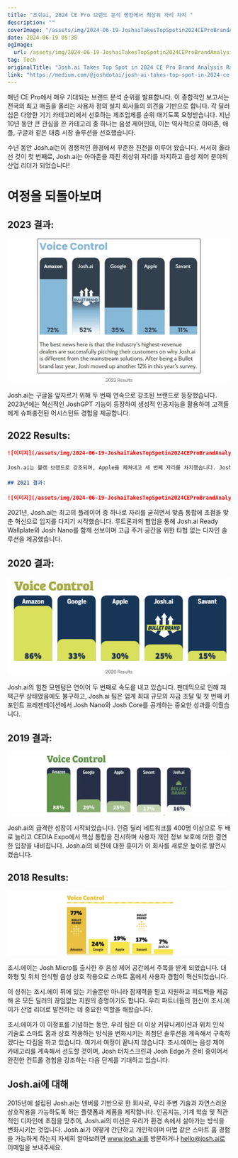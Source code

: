 ```yaml
---
title: "조쉬ai, 2024 CE Pro 브랜드 분석 랭킹에서 최상위 자리 차지 "
description: ""
coverImage: "/assets/img/2024-06-19-JoshaiTakesTopSpotin2024CEProBrandAnalysisRankings_0.png"
date: 2024-06-19 05:38
ogImage: 
  url: /assets/img/2024-06-19-JoshaiTakesTopSpotin2024CEProBrandAnalysisRankings_0.png
tag: Tech
originalTitle: "Josh.ai Takes Top Spot in 2024 CE Pro Brand Analysis Rankings 🚀"
link: "https://medium.com/@joshdotai/josh-ai-takes-top-spot-in-2024-ce-pro-brand-analysis-rankings-b3f30def9dbd"
---
```



매년 CE Pro에서 매우 기대되는 브랜드 분석 순위를 발표합니다. 이 종합적인 보고서는 전국의 최고 매출을 올리는 사용자 정의 설치 회사들의 의견을 기반으로 합니다. 각 딜러십은 다양한 기기 카테고리에서 선호하는 제조업체를 순위 매기도록 요청받습니다. 지난 10년 동안 큰 관심을 끈 카테고리 중 하나는 음성 제어인데, 이는 역사적으로 아마존, 애플, 구글과 같은 대중 시장 솔루션을 선호했습니다.

수년 동안 Josh.ai는이 경쟁적인 환경에서 꾸준한 진전을 이루어 왔습니다. 서서히 올라선 것이 첫 번째로, Josh.ai는 아마존을 제친 최상위 자리를 차지하고 음성 제어 분야의 산업 리더가 되었습니다!

# 여정을 되돌아보며

<div class="content-ad"></div>

## 2023 결과:

![이미지](/assets/img/2024-06-19-JoshaiTakesTopSpotin2024CEProBrandAnalysisRankings_1.png)

Josh.ai는 구글을 앞지르기 위해 두 번째 연속으로 강조된 브랜드로 등장했습니다. 2023년에는 혁신적인 JoshGPT 기능이 등장하여 생성적 인공지능을 활용하여 고객들에게 슈퍼충전된 어시스턴트 경험을 제공합니다.

## 2022 Results:

<div class="content-ad"></div>

```markdown
![이미지](/assets/img/2024-06-19-JoshaiTakesTopSpotin2024CEProBrandAnalysisRankings_2.png)

Josh.ai는 불렛 브랜드로 강조되며, Apple을 제쳐내고 세 번째 자리를 차지했습니다. Josh.ai의 영향력은 2022년에 크게 증가했으며, 미국과 캐나다 전역에 1,300명 이상의 인증된 딜러를 초과했습니다. CEDIA 2022에서 소개된 Geneva OS는 클라이언트가 연결된 환경과 상호 작용하는 방식을 혁신적으로 변화시키는 중요 업데이트였습니다.

## 2021 결과:

![이미지](/assets/img/2024-06-19-JoshaiTakesTopSpotin2024CEProBrandAnalysisRankings_3.png)
```

<div class="content-ad"></div>

2021년, Josh.ai는 최고의 플레이어 중 하나로 자리를 굳히면서 맞춤 통합에 초점을 맞춘 혁신으로 입지를 다지기 시작했습니다. 루트론과의 협업을 통해 Josh.ai Ready Wallplate와 Josh Nano를 함께 선보이며 고급 주거 공간을 위한 타협 없는 디자인 솔루션을 제공했습니다.

## 2020 결과:

![2020 Results](/assets/img/2024-06-19-JoshaiTakesTopSpotin2024CEProBrandAnalysisRankings_4.png)

Josh.ai의 힘찬 모멘텀은 연이어 두 번째로 속도를 내고 있습니다. 팬데믹으로 인해 재택근무 상태였음에도 불구하고, Josh.ai 팀은 업계 최대 규모의 자금 조달 및 첫 번째 키포인트 프레젠테이션에서 Josh Nano와 Josh Core를 공개하는 중요한 성과를 이뤘습니다.

<div class="content-ad"></div>

## 2019 결과:

![이미지](/assets/img/2024-06-19-JoshaiTakesTopSpotin2024CEProBrandAnalysisRankings_5.png)

Josh.ai의 급격한 성장이 시작되었습니다. 인증 딜러 네트워크를 400명 이상으로 두 배로 늘리고 CEDIA Expo에서 핵심 통합을 전시하며 사용자 개인 정보 보호에 대한 결연한 입장을 내비칩니다. Josh.ai의 비전에 대한 흥미가 이 회사를 새로운 높이로 발전시켰습니다.

## 2018 Results:

<div class="content-ad"></div>

![Josh.ai](/assets/img/2024-06-19-JoshaiTakesTopSpotin2024CEProBrandAnalysisRankings_6.png)

조시.에이는 Josh Micro를 출시한 후 음성 제어 공간에서 주목을 받게 되었습니다. 대화형 및 위치 인식형 음성 상호 작용으로 스마트 홈에서 사용자 경험이 혁신되었습니다.

이 성취는 조시.에이 뒤에 있는 기술뿐만 아니라 잠재력을 믿고 지원하고 피드백을 제공해 온 모든 딜러의 끊임없는 지원의 증명이기도 합니다. 우리 파트너들의 헌신이 조시.에이가 산업 리더로 발전하는 데 중요한 역할을 해왔습니다.

조시.에이가 이 이정표를 기념하는 동안, 우리 팀은 더 이상 커뮤니케이션과 위치 인식 기술로 스마트 홈과 상호 작용하는 방식을 변화시키는 최첨단 솔루션을 계속해서 구축하겠다는 다짐을 하고 있습니다. 여기서 여정이 끝나지 않습니다. 조시.에이는 음성 제어 카테고리를 계속해서 선도할 것이며, Josh 터치스크린과 Josh Edge가 준비 중이어서 완전한 컨트롤 경험을 강조하는 다음 단계를 기대하고 있습니다.

<div class="content-ad"></div>

## Josh.ai에 대해

2015년에 설립된 Josh.ai는 덴버를 기반으로 한 회사로, 우리 주변 기술과 자연스러운 상호작용을 가능하도록 하는 플랫폼과 제품을 제작합니다. 인공지능, 기계 학습 및 직관적인 디자인에 초점을 맞추어, Josh.ai의 미션은 우리가 환경 속에서 살아가는 방식을 변화시키는 것입니다. Josh.ai가 어떻게 간단하고 개인적이며 마법 같은 스마트 홈 경험을 가능하게 하는지 자세히 알아보려면 www.josh.ai를 방문하거나 hello@josh.ai로 이메일을 보내주세요.